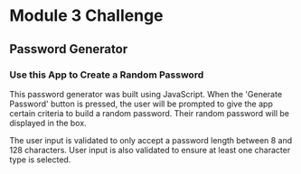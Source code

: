 # Module 3 Challenge

## Password Generator

### Use this App to Create a Random Password

This password generator was built using JavaScript.
When the 'Generate Password' button is pressed,
the user will be prompted to give the app certain criteria to build a random password.
Their random password will be displayed in the box.

The user input is validated to only accept a password length between 8 and 128 characters. User input is also validated to ensure at least one character type is selected.
